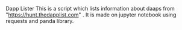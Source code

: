 Dapp Lister
This is a script which lists information about daaps from "https://hunt.thedapplist.com" . It is made on jupyter notebook using requests and panda library.
